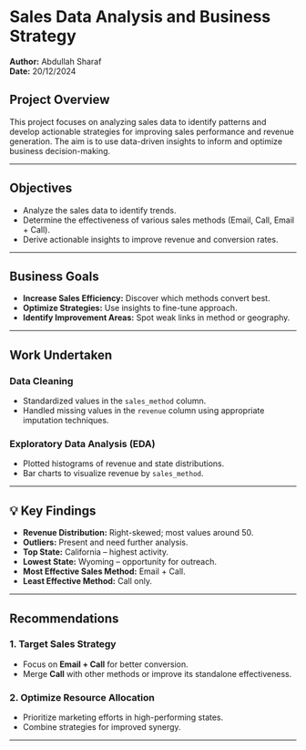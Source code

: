 # Sales Data Analysis and Business Strategy

**Author:** Abdullah Sharaf  
**Date:** 20/12/2024

## Project Overview

This project focuses on analyzing sales data to identify patterns and develop actionable strategies for improving sales performance and revenue generation. The aim is to use data-driven insights to inform and optimize business decision-making.

---

## Objectives

- Analyze the sales data to identify trends.
- Determine the effectiveness of various sales methods (Email, Call, Email + Call).
- Derive actionable insights to improve revenue and conversion rates.

---

## Business Goals

- **Increase Sales Efficiency:** Discover which methods convert best.
- **Optimize Strategies:** Use insights to fine-tune approach.
- **Identify Improvement Areas:** Spot weak links in method or geography.

---

## Work Undertaken

### Data Cleaning
- Standardized values in the `sales_method` column.
- Handled missing values in the `revenue` column using appropriate imputation techniques.

### Exploratory Data Analysis (EDA)
- Plotted histograms of revenue and state distributions.
- Bar charts to visualize revenue by `sales_method`.

---

## 💡 Key Findings

- **Revenue Distribution:** Right-skewed; most values around 50.
- **Outliers:** Present and need further analysis.
- **Top State:** California – highest activity.
- **Lowest State:** Wyoming – opportunity for outreach.
- **Most Effective Sales Method:** Email + Call.
- **Least Effective Method:** Call only.

---

## Recommendations

### 1. Target Sales Strategy
- Focus on **Email + Call** for better conversion.
- Merge **Call** with other methods or improve its standalone effectiveness.

### 2. Optimize Resource Allocation
- Prioritize marketing efforts in high-performing states.
- Combine strategies for improved synergy.

---



